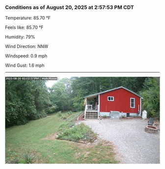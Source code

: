 ### Conditions as of August 20, 2025 at 2:57:53 PM CDT 

Temperature: 85.70 &deg;F

Feels like: 85.70 &deg;F

Humidity: 79%

Wind Direction: NNW

Windspeed: 0.9 mph

Wind Gust: 1.6 mph

---

<img src="./images/latest.jpeg"/>

